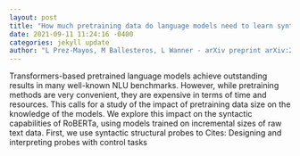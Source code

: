 ```yaml
--- 
layout: post 
title: "How much pretraining data do language models need to learn syntax?" 
date: 2021-09-11 11:24:16 -0400 
categories: jekyll update 
author: "L Prez-Mayos, M Ballesteros, L Wanner - arXiv preprint arXiv:2109.03160, 2021" 
--- 
```

Transformers-based pretrained language models achieve outstanding results in many well-known NLU benchmarks. However, while pretraining methods are very convenient, they are expensive in terms of time and resources. This calls for a study of the impact of pretraining data size on the knowledge of the models. We explore this impact on the syntactic capabilities of RoBERTa, using models trained on incremental sizes of raw text data. First, we use syntactic structural probes to Cites: Designing and interpreting probes with control tasks